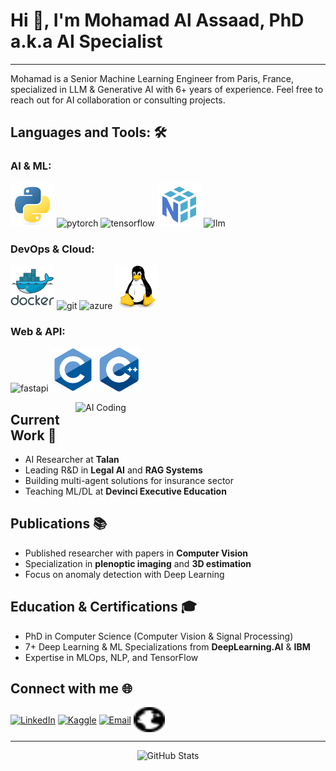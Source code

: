 # Hi 👋, I'm Mohamad Al Assaad, PhD a.k.a AI Specialist

---

Mohamad is a Senior Machine Learning Engineer from Paris, France, specialized in LLM & Generative AI with 6+ years of experience.
Feel free to reach out for AI collaboration or consulting projects.

## Languages and Tools: 🛠️

### AI & ML:
<p align="left">
<img src="https://raw.githubusercontent.com/devicons/devicon/master/icons/python/python-original.svg" alt="python" width="70" height="70"/>
<img src="https://www.vectorlogo.zone/logos/pytorch/pytorch-icon.svg" alt="pytorch" width="70" height="70"/>
<img src="https://www.vectorlogo.zone/logos/tensorflow/tensorflow-icon.svg" alt="tensorflow" width="70" height="70"/>
<img src="https://raw.githubusercontent.com/valohai/ml-logos/master/numpy.svg" alt="numpy" width="70" height="70"/>
<img src="https://upload.wikimedia.org/wikipedia/commons/0/04/ChatGPT_logo.svg" alt="llm" width="70" height="70"/>
</p>

### DevOps & Cloud:
<p align="left">
<img src="https://raw.githubusercontent.com/devicons/devicon/master/icons/docker/docker-original-wordmark.svg" alt="docker" width="70" height="70"/>
<img src="https://www.vectorlogo.zone/logos/git-scm/git-scm-icon.svg" alt="git" width="70" height="70"/>
<img src="https://www.vectorlogo.zone/logos/microsoft_azure/microsoft_azure-icon.svg" alt="azure" width="70" height="70"/>
<img src="https://raw.githubusercontent.com/devicons/devicon/master/icons/linux/linux-original.svg" alt="linux" width="70" height="70"/>
</p>

### Web & API:
<p align="left">
<img src="https://fastapi.tiangolo.com/img/logo-margin/logo-teal.png" alt="fastapi" height="70"/>
<img src="https://raw.githubusercontent.com/devicons/devicon/master/icons/c/c-original.svg" alt="c" width="70" height="70"/>
<img src="https://raw.githubusercontent.com/devicons/devicon/master/icons/cplusplus/cplusplus-original.svg" alt="cplusplus" width="70" height="70"/>
</p>

<img align="right" alt="AI Coding" width="400" src="https://media.giphy.com/media/v1.Y2lkPTc5MGI3NjExOGYybnI4YTBvejJ1NHZxdzcyamg2M3QzbjVydzRiM2h3YzlyanY1OCZlcD12MV9pbnRlcm5hbF9naWZfYnlfaWQmY3Q9Zw/2IudUHdI075HL02Pkk/giphy.gif"/>

## Current Work 🔭

- AI Researcher at **Talan**
- Leading R&D in **Legal AI** and **RAG Systems**
- Building multi-agent solutions for insurance sector
- Teaching ML/DL at **Devinci Executive Education**

## Publications 📚

- Published researcher with papers in **Computer Vision**
- Specialization in **plenoptic imaging** and **3D estimation**
- Focus on anomaly detection with Deep Learning

## Education & Certifications 🎓

- PhD in Computer Science (Computer Vision & Signal Processing)
- 7+ Deep Learning & ML Specializations from **DeepLearning.AI** & **IBM**
- Expertise in MLOps, NLP, and TensorFlow

## Connect with me 🌐

<p align="left">
<a href="https://linkedin.com/in/yourprofile" target="blank"><img align="center" src="https://raw.githubusercontent.com/rahuldkjain/github-profile-readme-generator/master/src/images/icons/Social/linked-in-alt.svg" alt="LinkedIn" height="40" width="50" /></a>
<a href="https://kaggle.com/yourprofile" target="blank"><img align="center" src="https://raw.githubusercontent.com/rahuldkjain/github-profile-readme-generator/master/src/images/icons/Social/kaggle.svg" alt="Kaggle" height="40" width="50" /></a>
<a href="mailto:mdalassaad@gmail.com"><img align="center" src="https://upload.wikimedia.org/wikipedia/commons/7/7e/Gmail_icon_%282020%29.svg" alt="Email" height="40" width="50" /></a>
<a href="https://yourwebsite.com" target="blank"><img align="center" src="https://raw.githubusercontent.com/iconic/open-iconic/master/svg/globe.svg" alt="Website" height="40" width="50" /></a>
</p>

---

<p align="center">
  <img src="https://github-readme-stats.vercel.app/api?username=yourusername&show_icons=true&theme=radical" alt="GitHub Stats"/>
</p>